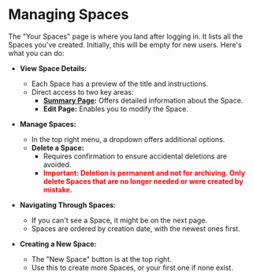 # Managing Spaces

The "Your Spaces" page is where you land after logging in. It lists all the Spaces you've created. Initially, this will be empty for new users. Here's what you can do:

- **View Space Details:**
  - Each Space has a preview of the title and instructions.
  - Direct access to two key areas:
    - **[Summary Page](pages/space-summary-page):** Offers detailed information about the Space.
    - **Edit Page:** Enables you to modify the Space.

- **Manage Spaces:**
  - In the top right menu, a dropdown offers additional options.
  - **Delete a Space:**
    - Requires confirmation to ensure accidental deletions are avoided.
    - <span style="color: red; font-weight: bold;">**Important:** Deletion is permanent and not for archiving. Only delete Spaces that are no longer needed or were created by mistake.</span>

- **Navigating Through Spaces:**
  - If you can't see a Space, it might be on the next page.
  - Spaces are ordered by creation date, with the newest ones first.

- **Creating a New Space:**
  - The "New Space" button is at the top right.
  - Use this to create more Spaces, or your first one if none exist.